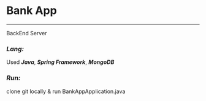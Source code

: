 # Bank App

----
BackEnd Server

### *Lang:*
Used ***Java***, ***Spring Framework***, ***MongoDB***

### *Run:*
clone git locally & run BankAppApplication.java